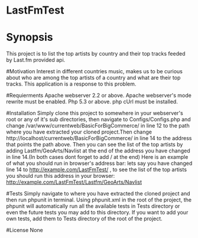 # LastFmTest

# Synopsis
This project is to list the top artists by country and their top tracks feeded by Last.fm provided api. 

#Motivation
Interest in different countries music, makes us to be curious about who are among the top artists of  a country and what are their top tracks. This application is a response to this problem.

#Requierments
Apache webserver 2.2 or above. 
Apache webserver's mode rewrite must be enabled.
Php 5.3 or above.
php cUrl must be installed.

#Installation
Simply clone this project to somewhere in your webserver's root or any of it's sub directories, then navigate to Configs/Configs.php and change /var/www/currentweb/BasicForBigCommerce/ in line 12 to the path where you have extracted your cloned project.Then change http://localhost/currentweb/BasicForBigCommerce/ in line 14 to the address that points the path above. Then you can see the list of the top artists by adding Lastfm/GeoArts/Navlist at the end of the address you have changed in line 14.(In both cases dont forget to add / at the end) Here is an example of what you should run in browser's address bar: lets say you have changed line 14 to http://example.com/LastFmTest/ , to see the list of the top artists you should run this address in your browser: http://example.com/LastFmTest/Lastfm/GeoArts/Navlist

#Tests
Simply navigate to where you have extracted the cloned project and then run phpunit in terminal. Using phpunit.xml in the root of the project, the phpunit will automatically run all the available tests in Tests directory or even the future tests you may add to this directory. If you want to add your own tests, add them to Tests directory of the root of the project. 

#License
None